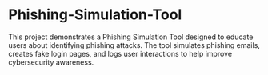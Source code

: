 # Phishing-Simulation-Tool
This project demonstrates a Phishing Simulation Tool designed to educate users about identifying phishing attacks. The tool simulates phishing emails, creates fake login pages, and logs user interactions to help improve cybersecurity awareness.
